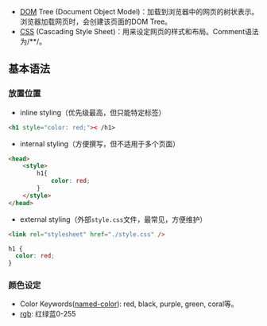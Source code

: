 - [DOM](https://developer.mozilla.org/zh-CN/docs/Glossary/DOM) Tree (Document Object Model)：加载到浏览器中的网页的树状表示。浏览器加载网页时，会创建该页面的DOM Tree。
- [CSS](https://developer.mozilla.org/zh-CN/docs/Web/CSS) (Cascading Style Sheet)：用来设定网页的样式和布局。Comment语法为/**/。

## 基本语法

### 放置位置
- inline styling（优先级最高，但只能特定标签）
```html
<h1 style="color: red;">< /h1>
```
- internal styling（方便撰写，但不适用于多个页面）
```html
<head>
    <style>
        h1{
            color: red;
        }
    </style>
</head>
```
- external styling（外部`style.css`文件，最常见，方便维护）
```html
<link rel="stylesheet" href="./style.css" />
```

```css
h1 {
  color: red;
}
```
### 颜色设定
- Color Keywords([named-color](https://developer.mozilla.org/zh-CN/docs/Web/CSS/named-color)): red, black, purple, green, coral等。
- [rgb](https://developer.mozilla.org/zh-CN/docs/Web/CSS/color_value/rgb): 红绿蓝0-255

